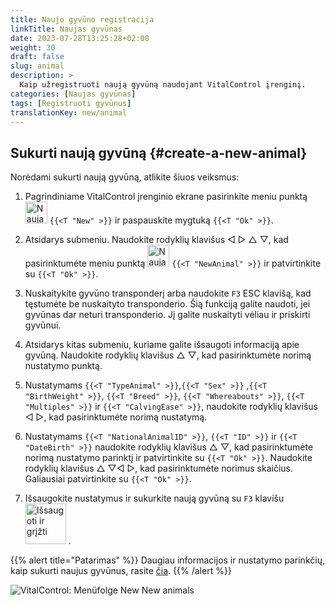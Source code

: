 ```yaml
---
title: Naujo gyvūno registracija
linkTitle: Naujas gyvūnas
date: 2023-07-28T13:25:28+02:00
weight: 30
draft: false
slug: animal
description: >
  Kaip užregistruoti naują gyvūną naudojant VitalControl įrenginį.
categories: [Naujas gyvūnas]
tags: [Registruoti gyvūnus]
translationKey: new/animal
---
```

## Sukurti naują gyvūną {#create-a-new-animal}

Norėdami sukurti naują gyvūną, atlikite šiuos veiksmus:

1. Pagrindiniame VitalControl įrenginio ekrane pasirinkite meniu punktą <img src="/icons/main/new-animal.svg" width="35" align="bottom" alt="Naujas gyvūnas" /> `{{<T "New" >}}` ir paspauskite mygtuką `{{<T "Ok" >}}`.

2. Atsidarys submeniu. Naudokite rodyklių klavišus ◁ ▷ △ ▽, kad pasirinktumėte meniu punktą <img src="/icons/main/new-animal.svg" width="35" align="bottom" alt="Naujas gyvūnas" /> `{{<T "NewAnimal" >}}` ir patvirtinkite su `{{<T "Ok" >}}`.

3. Nuskaitykite gyvūno transponderį arba naudokite `F3` ESC klavišą, kad tęstumėte be nuskaityto transponderio. Šią funkciją galite naudoti, jei gyvūnas dar neturi transponderio. Jį galite nuskaityti vėliau ir priskirti gyvūnui.

4. Atsidarys kitas submeniu, kuriame galite išsaugoti informaciją apie gyvūną. Naudokite rodyklių klavišus △ ▽, kad pasirinktumėte norimą nustatymo punktą.

5. Nustatymams `{{<T "TypeAnimal" >}}`,`{{<T "Sex" >}}` ,`{{<T "BirthWeight" >}}`, `{{<T "Breed" >}}`, `{{<T "Whereabouts" >}}`, `{{<T "Multiples" >}}` ir `{{<T "CalvingEase" >}}`, naudokite rodyklių klavišus ◁ ▷, kad pasirinktumėte norimą nustatymą.

6. Nustatymams `{{<T "NationalAnimalID" >}}`, `{{<T "ID" >}}` ir `{{<T "DateBirth" >}}` naudokite rodyklių klavišus △ ▽, kad pasirinktumėte norimą nustatymo parinktį ir patvirtinkite su `{{<T "Ok" >}}`. Naudokite rodyklių klavišus △ ▽◁ ▷, kad pasirinktumėte norimus skaičius. Galiausiai patvirtinkite su `{{<T "Ok" >}}`.

7. Išsaugokite nustatymus ir sukurkite naują gyvūną su `F3` klavišu &nbsp;<img src="/icons/footer/save_exit.svg" width="65" align="bottom" alt="Išsaugoti ir grįžti" />&nbsp;.

{{% alert title="Patarimas" %}}
Daugiau informacijos ir nustatymo parinkčių, kaip sukurti naujus gyvūnus, rasite [čia](../../settings/animal-registration/).
{{% /alert %}}

   ![VitalControl: Menüfolge New New animals](../images/new.png "Sukurti naują gyvūną")
